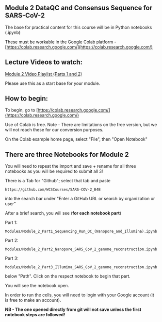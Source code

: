 ## Module 2 DataQC and Consensus Sequence for SARS-CoV-2 

The base for practical content for this course will be in Python notebooks (.ipynb)

These must be workable in the Google Colab platform - [https://colab.research.google.com/](https://colab.research.google.com/)


## Lecture Videos to watch:

[Module 2 Video Playlist (Parts 1 and 2)](https://www.youtube.com/playlist?list=PLfovZnX0TvKtfX79k16fFMkMwDFtrAcNp)         

Please use this as a start base for your module. 

## How to begin: 

To begin, go to [https://colab.research.google.com/](https://colab.research.google.com/)

Use of Colab is free. Note - There are limitations on the free version, but we will not reach these for our conversion purposes. 

On the Colab example home page, select "File", then "Open Notebook"

## There are three Notebooks for Module 2
You will need to repeat the import and save + rename for all three notebooks as you will be required to submit all 3!

There is a Tab for "Github"; select that tab and paste 
```
https://github.com/WCSCourses/SARS-COV-2_B4B
```
into the search bar under "Enter a GitHub URL or search by organization or user" 

After a brief search, you will see (**for each notebook part**)

Part 1:
```
Modules/Module_2_Part1_Sequencing_Run_QC_(Nanopore_and_Illumina).ipynb
```

Part 2:
```
Modules/Module_2_Part2_Nanopore_SARS_CoV_2_genome_reconstruction.ipynb
```

Part 3:
```
Modules/Module_2_Part3_Illumina_SARS_CoV_2_genome_reconstruction.ipynb
```


below "Path". Click on the respect notebook to begin that part. 


You will see the  notebook open.

In order to run the cells, you will need to login with your Google account (it is free to make an account).

**NB - The one opened directly from git will not save unless the first notebook steps are followed!**


